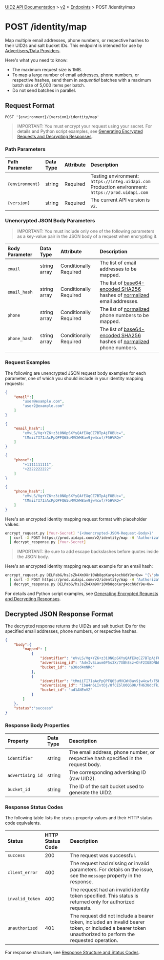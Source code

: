 [UID2 API Documentation](../../README.md) > [v2](../README.md) > [Endpoints](./README.md) > POST /identity/map

# POST /identity/map

Map multiple email addresses, phone numbers, or respective hashes to their UID2s and salt bucket IDs. This endpoint is intended for use by [Advertisers/Data Providers](../guides/advertiser-dataprovider-guide.md).

Here's what you need to know:
- The maximum request size is 1MB. 
- To map a large number of email addresses, phone numbers, or respective hashes, send them in *sequential* batches with a maximum batch size of 5,000 items per batch.
- Do not send batches in parallel.


## Request Format

```POST '{environment}/{version}/identity/map'```

>IMPORTANT: You must encrypt your request using your secret. For details and Python script examples, see [Generating Encrypted Requests and Decrypting Responses](../encryption-decryption.md).

### Path Parameters

| Path Parameter | Data Type | Attribute | Description |
| :--- | :--- | :--- | :--- |
| `{environment}` | string | Required | Testing environment: `https://integ.uidapi.com`<br/>Production environment: `https://prod.uidapi.com` |
| `{version}` | string | Required | The current API version is `v2`. |

###  Unencrypted JSON Body Parameters

>IMPORTANT: You must include only one of the following parameters as a key-value pair in the JSON body of a request when encrypting it.

| Body Parameter | Data Type | Attribute | Description |
| :--- | :--- | :--- | :--- |
| `email` | string array | Conditionally Required | The list of email addresses to be mapped. |
| `email_hash` | string array | Conditionally Required | The list of [base64-encoded SHA256](../README.md#email-address-hash-encoding) hashes of [normalized](../README.md#email-address-normalization) email addresses. |
| `phone` | string array | Conditionally Required | The list of [normalized](../README.md#phone-number-normalization) phone numbers to be mapped. |
| `phone_hash` | string array | Conditionally Required | The list of [base64-encoded SHA256](../README.md#email-address-hash-encoding) hashes of [normalized](../README.md#phone-number-normalization) phone numbers. |


### Request Examples

The following are unencrypted JSON request body examples for each parameter, one of which you should include in your identity mapping requests:

```json
{
    "email":[
        "user@example.com",
        "user2@example.com"
    ]  
}
```
```json
{
    "email_hash":[
        "eVvLS/Vg+YZ6+z3i0NOpSXYyQAfEXqCZ7BTpAjFUBUc=",
        "tMmiiTI7IaAcPpQPFQ65uMVCWH8av9jw4cwf/F5HVRQ="
    ]    
}
```
```json
{
    "phone":[
        "+1111111111",
        "+2222222222"
    ]  
}
```
```json
{
    "phone_hash":[
        "eVvLS/Vg+YZ6+z3i0NOpSXYyQAfEXqCZ7BTpAjFUBUc=",
        "tMmiiTI7IaAcPpQPFQ65uMVCWH8av9jw4cwf/F5HVRQ="
    ]    
}
```

Here's an encrypted identity mapping request format with placeholder values:

```sh
encrypt_request.py [Your-Secret] "{<Unencrypted-JSON-Request-Body>}"
  | curl -X POST https://prod.uidapi.com/v2/identity/map -H 'Authorization: Bearer  [Your-Token]'
  | decrypt_response.py [Your-Secret]
```

>IMPORTANT: Be sure to add escape backslashes before quotes inside the JSON body.

Here's an encrypted identity mapping request example for an email hash:

```sh
encrypt_request.py DELPabG/hsJsZk4Xm9Xr10Wb8qoKarg4ochUdY9e+Ow= "{\"phone\": [\"+1111111111\", \"+2222222222\"]}"
  | curl -X POST https://prod.uidapi.com/v2/identity/map -H 'Authorization: Bearer YourTokenBV3tua4BXNw+HVUFpxLlGy8nWN6mtgMlIk='
  | decrypt_response.py DELPabG/hsJsZk4Xm9Xr10Wb8qoKarg4ochUdY9e+Ow=
```
For details and Python script examples, see [Generating Encrypted Requests and Decrypting Responses](../encryption-decryption.md).

## Decrypted JSON Response Format

The decrypted response returns the UID2s and salt bucket IDs for the specified email addresses, phone numbers, or respective hashes.

```json
{
    "body":{
        "mapped": [
            {
                "identifier": "eVvLS/Vg+YZ6+z3i0NOpSXYyQAfEXqCZ7BTpAjFUBUc=",
                "advertising_id": "AdvIvSiaum0P5s3X/7X8h8sz+OhF2IG8DNbEnkWSbYM=",
                "bucket_id": "a30od4mNRd"
            },
            {
                "identifier": "tMmiiTI7IaAcPpQPFQ65uMVCWH8av9jw4cwf/F5HVRQ=",
                "advertising_id": "IbW4n6LIvtDj/8fCESlU0QG9K/fH63UdcTkJpAG8fIQ=",
                "bucket_id": "ad1ANEmVZ"
            }
        ]
    },
    "status":"success"
}
```

### Response Body Properties

| Property | Data Type | Description |
| :--- | :--- | :--- |
| `identifier` | string | The email address, phone number, or respective hash specified in the request body. |
| `advertising_id` | string | The corresponding advertising ID (raw UID2). |
| `bucket_id` | string | The ID of the salt bucket used to generate the UID2. |

### Response Status Codes

The following table lists the `status` property values and their HTTP status code equivalents.

| Status | HTTP Status Code | Description |
| :--- | :--- | :--- |
| `success` | 200 | The request was successful.|
| `client_error` | 400 | The request had missing or invalid parameters. For details on the issue, see the `message` property in the response.|
| `invalid_token` | 400 | The request had an invalid identity token specified. This status is returned only for authorized requests. |
| `unauthorized` | 401 | The request did not include a bearer token, included an invalid bearer token, or included a bearer token unauthorized to perform the requested operation. |

For response structure, see [Response Structure and Status Codes](../README.md#response-structure-and-status-codes).
